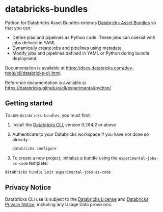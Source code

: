 # databricks-bundles

Python for Databricks Asset Bundles extends [Databricks Asset Bundles](https://docs.databricks.com/aws/en/dev-tools/bundles/) so that you can:
- Define jobs and pipelines as Python code. These jobs can coexist with jobs defined in YAML.
- Dynamically create jobs and pipelines using metadata.
- Modify jobs and pipelines defined in YAML or Python during bundle deployment.

Documentation is available at https://docs.databricks.com/dev-tools/cli/databricks-cli.html.

Reference documentation is available at https://databricks.github.io/cli/experimental/python/

## Getting started

To use `databricks-bundles`, you must first:

1. Install the [Databricks CLI](https://github.com/databricks/cli), version 0.264.2 or above
2. Authenticate to your Databricks workspace if you have not done so already:

   ```bash
   databricks configure
   ```
3. To create a new project, initialize a bundle using the `experimental-jobs-as-code` template:

  ```bash
  databricks bundle init experimental-jobs-as-code
  ```

## Privacy Notice
Databricks CLI use is subject to the [Databricks License](https://github.com/databricks/cli/blob/main/LICENSE) and [Databricks Privacy Notice](https://www.databricks.com/legal/privacynotice), including any Usage Data provisions.
